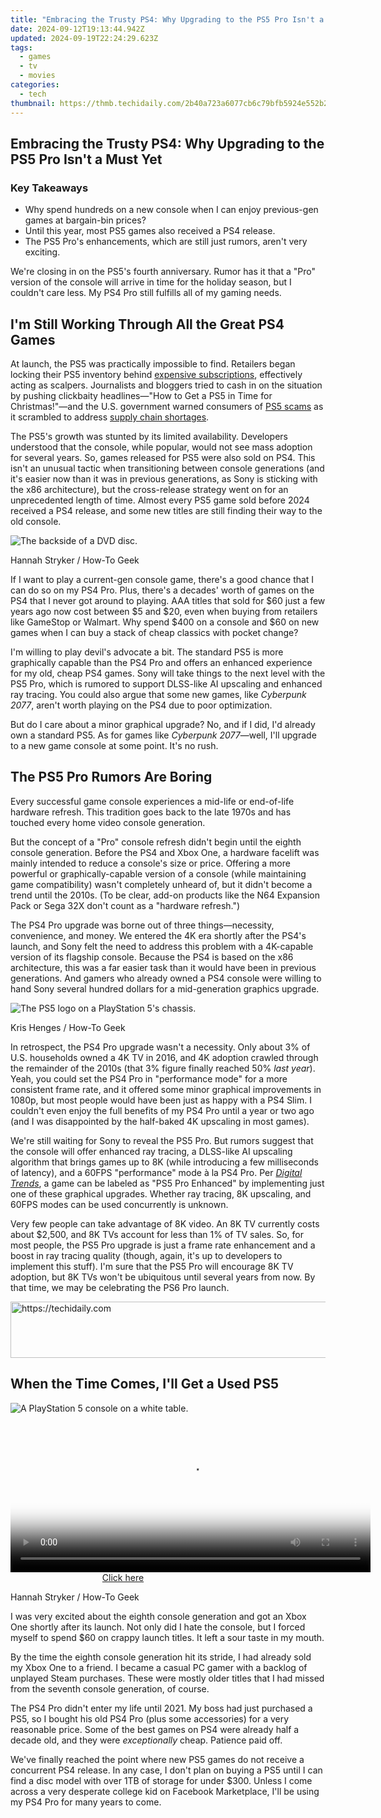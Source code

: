 ```yaml
---
title: "Embracing the Trusty PS4: Why Upgrading to the PS5 Pro Isn't a Must Yet"
date: 2024-09-12T19:13:44.942Z
updated: 2024-09-19T22:24:29.623Z
tags:
  - games
  - tv
  - movies
categories:
  - tech
thumbnail: https://thmb.techidaily.com/2b40a723a6077cb6c79bfb5924e552b293609acafd7a9691ad956f89a6aa172b.jpg
---
```


## Embracing the Trusty PS4: Why Upgrading to the PS5 Pro Isn't a Must Yet

### Key Takeaways

* Why spend hundreds on a new console when I can enjoy previous-gen games at bargain-bin prices?
* Until this year, most PS5 games also received a PS4 release.
* The PS5 Pro's enhancements, which are still just rumors, aren't very exciting.

 We're closing in on the PS5's fourth anniversary. Rumor has it that a "Pro" version of the console will arrive in time for the holiday season, but I couldn't care less. My PS4 Pro still fulfills all of my gaming needs.

##  I'm Still Working Through All the Great PS4 Games

 At launch, the PS5 was practically impossible to find. Retailers began locking their PS5 inventory behind [expensive subscriptions](https://pokemon-go-android.techidaily.com/catchemall-celebrate-national-pokemon-day-with-virtual-location-on-nubia-red-magic-8s-proplus-drfone-by-drfone-virtual-android/), effectively acting as scalpers. Journalists and bloggers tried to cash in on the situation by pushing clickbaity headlines—"How to Get a PS5 in Time for Christmas!"—and the U.S. government warned consumers of [PS5 scams](https://ag.ny.gov/press-release/2021/attorney-general-james-investigating-fraudulent-sales-ps5-gaming-consoles) as it scrambled to address [supply chain shortages](https://www.cnet.com/news/politics/ps5-xbox-component-shortage-to-be-investigated-as-part-of-new-biden-executive-order/).

 The PS5's growth was stunted by its limited availability. Developers understood that the console, while popular, would not see mass adoption for several years. So, games released for PS5 were also sold on PS4\. This isn't an unusual tactic when transitioning between console generations (and it's easier now than it was in previous generations, as Sony is sticking with the x86 architecture), but the cross-release strategy went on for an unprecedented length of time. Almost every PS5 game sold before 2024 received a PS4 release, and some new titles are still finding their way to the old console.

![The backside of a DVD disc.](https://static1.howtogeekimages.com/wordpress/wp-content/uploads/2024/04/53105419298_22f9e512a8_o.jpg) 

Hannah Stryker / How-To Geek

 If I want to play a current-gen console game, there's a good chance that I can do so on my PS4 Pro. Plus, there's a decades' worth of games on the PS4 that I never got around to playing. AAA titles that sold for $60 just a few years ago now cost between $5 and $20, even when buying from retailers like GameStop or Walmart. Why spend $400 on a console and $60 on new games when I can buy a stack of cheap classics with pocket change?

 I'm willing to play devil's advocate a bit. The standard PS5 is more graphically capable than the PS4 Pro and offers an enhanced experience for my old, cheap PS4 games. Sony will take things to the next level with the PS5 Pro, which is rumored to support DLSS-like AI upscaling and enhanced ray tracing. You could also argue that some new games, like _Cyberpunk 2077_, aren't worth playing on the PS4 due to poor optimization.

 But do I care about a minor graphical upgrade? No, and if I did, I'd already own a standard PS5\. As for games like _Cyberpunk 2077_—well, I'll upgrade to a new game console at some point. It's no rush.

##  The PS5 Pro Rumors Are Boring

 Every successful game console experiences a mid-life or end-of-life hardware refresh. This tradition goes back to the late 1970s and has touched every home video console generation.

 But the concept of a "Pro" console refresh didn't begin until the eighth console generation. Before the PS4 and Xbox One, a hardware facelift was mainly intended to reduce a console's size or price. Offering a more powerful or graphically-capable version of a console (while maintaining game compatibility) wasn't completely unheard of, but it didn't become a trend until the 2010s. (To be clear, add-on products like the N64 Expansion Pack or Sega 32X don't count as a "hardware refresh.")

 The PS4 Pro upgrade was borne out of three things—necessity, convenience, and money. We entered the 4K era shortly after the PS4's launch, and Sony felt the need to address this problem with a 4K-capable version of its flagship console. Because the PS4 is based on the x86 architecture, this was a far easier task than it would have been in previous generations. And gamers who already owned a PS4 console were willing to hand Sony several hundred dollars for a mid-generation graphics upgrade.

![The PS5 logo on a PlayStation 5's chassis.](https://static1.howtogeekimages.com/wordpress/wp-content/uploads/2024/04/53398531200_04eab5f89c_o.jpg) 

Kris Henges / How-To Geek

 In retrospect, the PS4 Pro upgrade wasn't a necessity. Only about 3% of U.S. households owned a 4K TV in 2016, and 4K adoption crawled through the remainder of the 2010s (that 3% figure finally reached 50% _last year_). Yeah, you could set the PS4 Pro in "performance mode" for a more consistent frame rate, and it offered some minor graphical improvements in 1080p, but most people would have been just as happy with a PS4 Slim. I couldn't even enjoy the full benefits of my PS4 Pro until a year or two ago (and I was disappointed by the half-baked 4K upscaling in most games).

 We're still waiting for Sony to reveal the PS5 Pro. But rumors suggest that the console will offer enhanced ray tracing, a DLSS-like AI upscaling algorithm that brings games up to 8K (while introducing a few milliseconds of latency), and a 60FPS "performance" mode à la PS4 Pro. Per _[Digital Trends](https://www.digitaltrends.com/gaming/ps5-pro-release-date-price-specs-news-rumors/)_, a game can be labeled as "PS5 Pro Enhanced" by implementing just one of these graphical upgrades. Whether ray tracing, 8K upscaling, and 60FPS modes can be used concurrently is unknown.

 Very few people can take advantage of 8K video. An 8K TV currently costs about $2,500, and 8K TVs account for less than 1% of TV sales. So, for most people, the PS5 Pro upgrade is just a frame rate enhancement and a boost in ray tracing quality (though, again, it's up to developers to implement this stuff). I'm sure that the PS5 Pro will encourage 8K TV adoption, but 8K TVs won't be ubiquitous until several years from now. By that time, we may be celebrating the PS6 Pro launch.

<!-- affiliate ads begin -->
<a href="https://appsumo.8odi.net/c/5597632/2037350/7443" target="_top" id="2037350">
  <img src="//a.impactradius-go.com/display-ad/7443-2037350" border="0" alt="https://techidaily.com" width="728" height="90"/>
</a>
<img height="0" width="0" src="https://appsumo.8odi.net/i/5597632/2037350/7443" style="position:absolute;visibility:hidden;" border="0" />
<!-- affiliate ads end -->

##  When the Time Comes, I'll Get a Used PS5

![A PlayStation 5 console on a white table.](https://static1.howtogeekimages.com/wordpress/wp-content/uploads/2024/04/52625290774_4a81dec792_o.jpg) 

<!-- affiliate ads begin -->
<span id="1983473">
					<video width="576" height="240" style="cursor:pointer"
           poster="//a.impactradius-go.com/display-clicktoplayimage/1983473.png"
           onclick="if(!this.playClicked){this.play();this.setAttribute('controls',true);this.playClicked=true;}">
	   <source src="//a.impactradius-go.com/display-ad/22993-1983473">
	   <img src="//a.impactradius-go.com/display-clicktoplayimage/1983473.png" style="border: none; height: 100%; width: 100%; object-fit: contain">
	</video>
	<div style="width:360px;text-align:center"><a href="javascript:window.open(decodeURIComponent('https%3A%2F%2Fhomestyler.sjv.io%2Fc%2F5597632%2F1983473%2F22993'), '_blank');void(0);">Click here</a></div>
</span>
<img height="0" width="0" src="https://imp.pxf.io/i/5597632/1983473/22993" style="position:absolute;visibility:hidden;" border="0" />
<!-- affiliate ads end -->

Hannah Stryker / How-To Geek

 I was very excited about the eighth console generation and got an Xbox One shortly after its launch. Not only did I hate the console, but I forced myself to spend $60 on crappy launch titles. It left a sour taste in my mouth.

 By the time the eighth console generation hit its stride, I had already sold my Xbox One to a friend. I became a casual PC gamer with a backlog of unplayed Steam purchases. These were mostly older titles that I had missed from the seventh console generation, of course.

 The PS4 Pro didn't enter my life until 2021\. My boss had just purchased a PS5, so I bought his old PS4 Pro (plus some accessories) for a very reasonable price. Some of the best games on PS4 were already half a decade old, and they were _exceptionally_ cheap. Patience paid off.

 We've finally reached the point where new PS5 games do not receive a concurrent PS4 release. In any case, I don't plan on buying a PS5 until I can find a disc model with over 1TB of storage for under $300\. Unless I come across a very desperate college kid on Facebook Marketplace, I'll be using my PS4 Pro for many years to come.

<ins class="adsbygoogle"
     style="display:block"
     data-ad-format="autorelaxed"
     data-ad-client="ca-pub-7571918770474297"
     data-ad-slot="1223367746"></ins>

<ins class="adsbygoogle"
     style="display:block"
     data-ad-client="ca-pub-7571918770474297"
     data-ad-slot="8358498916"
     data-ad-format="auto"
     data-full-width-responsive="true"></ins>



